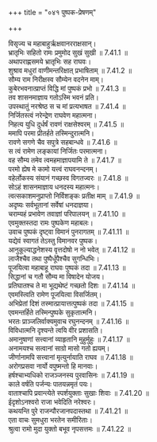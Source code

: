 +++
title = "०४१ पुष्पक-प्रेषणम्"

+++


  
विसृज्य च महाबाहुर्ऋक्षवानरराक्षसान्।  
भ्रातृभिः सहितो रामः प्रमुमोद सुखं सुखी ॥ 7.41.1 ॥   
अथापराह्णसमये भ्रातृभिः सह राघवः।  
शुश्राव मधुरां वाणीमन्तरिक्षात् प्रभाषिताम् ॥ 7.41.2 ॥   
सौम्य राम निरीक्षस्व सौम्येन वदनेन माम्।  
कुबेरभवनात्प्राप्तं विद्धि मां पुष्पकं प्रभो ॥ 7.41.3 ॥   
तव शासनमाज्ञाय गतोऽस्मि भवनं प्रति।  
उपस्थातुं नरश्रेष्ठ स च मां प्रत्यभाषत ॥ 7.41.4 ॥   
निर्जितस्त्वं नरेन्द्रेण राघवेण महात्मना।  
निहत्य युधि दुर्धर्षं रावणं राक्षसेश्वरम् ॥ 7.41.5 ॥   
ममापि परमा प्रीतर्हते तस्मिन्दुरात्मनि।  
रावणे सगणे चैव सपुत्रे सहबान्धवे ॥ 7.41.6 ॥   
स त्वं रामेण लङ्कायां निर्जितः परमात्मना।  
वह सौम्य तमेव त्वमहमाज्ञापयामि ते ॥ 7.41.7 ॥   
परमो ह्येष मे कामो यत्त्वं राघवनन्दनम्।  
वहेर्लोकस्य संयानं गच्छस्व विगतज्वरः ॥ 7.41.8 ॥   
सोऽहं शासनमाज्ञाय धनदस्य महात्मनः।  
त्वत्सकाशमनुप्राप्तो निर्विशङ्कः प्रतीक्ष माम् ॥ 7.41.9 ॥   
अदृष्यः सर्वभूतानां सर्वेषां धनदाज्ञया।  
चराम्यहं प्रभावेण तवाज्ञां परिपालयन् ॥ 7.41.10 ॥   
एवमुक्तस्तदा रामः पुष्पकेण महाबलः।  
उवाच पुष्पकं दृष्ट्वा विमानं पुनरागतम् ॥ 7.41.11 ॥   
यद्येवं स्वागतं तेऽस्तु विमानवर पुष्पक।  
आनुकूल्याद्धनेशस्य वृत्तदोषो न नो भवेत् ॥ 7.41.12 ॥   
लाजैश्चैव तथा पुष्पैर्धूपैश्चैव सुगन्धिभिः।  
पूजयित्वा महाबाहू राघवः पुष्पकं तदा ॥ 7.41.13 ॥   
सिद्धानां च गतौ सौम्य मा विषादेन योजय।  
प्रतिघातश्च ते मा भूद्यथेष्टं गच्छतो दिशः ॥ 7.41.14 ॥   
एवमस्त्विति रामेण पूजयित्वा विसर्जितम्।  
अभिप्रेतां दिशं तस्मात्प्रायात्तत्पुष्पकं तदा ॥ 7.41.15 ॥   
एवमन्तर्हिते तस्मिन्पुष्पके सुकृतात्मनि।  
भरतः प्राञ्जलिर्वाक्यमुवाच रघुनन्दनम् ॥ 7.41.16 ॥   
विविधात्मनि दृश्यन्ते त्वयि वीर प्रशासति।  
अमानुषाणां सत्त्वानां व्याहृतानि मुहुर्मुहुः ॥ 7.41.17 ॥   
अनामयश्च सत्वानां साग्रो मासो गतो ह्ययम्।  
जीर्णानामपि सत्त्वानां मृत्युर्नायाति राघव ॥ 7.41.18 ॥   
अरोगप्रसवा नार्यो वपुष्मन्तो हि मानवाः।  
हर्षश्चाभ्यधिको राजञ्जनस्य पुरवासिनः ॥ 7.41.19 ॥   
काले वर्षति पर्जन्यः पातयन्नमृतं पयः।  
वाताश्चापि प्रवान्त्येते स्पर्शयुक्ताः सुखाः शिवाः ॥ 7.41.20 ॥   
ईदृशोऽनश्वरो राजा भवेदिति नरेश्वरः।  
कथयन्ति पुरे राजन्पौरजानपदास्तथा ॥ 7.41.21 ॥   
एता वाचः सुमधुरा भरतेन समीरिताः।  
श्रुत्वा रामो मुदा युक्तो बभूव नृपसत्तमः ॥ 7.41.22 ॥   
